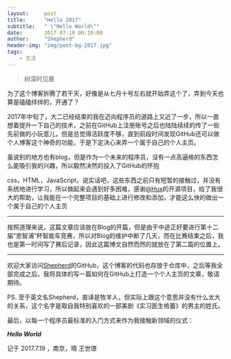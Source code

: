 ```yaml
---
layout:     post
title:      "Hello 2017"
subtitle:   " \"Hello World\""
date:       2017-07-19 00:19:00
author:     "Shepherd"
header-img: "img/post-bg-2017.jpg"
tags:
    - 生活
---
```


> 树深时见鹿


为了这个博客折腾了若干天，好像是从七月十号左右就开始弄这个了，弄到今天也算是磕磕绊绊的，开通了？


2017年中旬了，大二已经结束的我在迈向程序员的道路上又近了一步，所以一直想着提升一下自己的技术，之前在GitHub上注册账号之后也陆陆续续的传了一些先前做的小玩意儿，但是总觉得活跃度不够，直到前段时间发现GitHub还可以做个人博客这个神奇的功能，于是下定决心来弄一个属于自己的个人主页。


虽说别的地方也有blog，但是作为一个未来的程序员，没有一点高逼格的东西怎么能吸引我的兴趣，所以毅然决然的投入了GitHub的怀抱

css，HTML，JavaScript，说实话吧，这些东西之前只有短暂的接触过，并没有系统地进行学习，所以做起来会遇到好多困难，感谢[@Hux](https://github.com/Huxpro/)的开源项目，给了我很大的帮助，让我能在一个完整项目的基础上进行修改和添加，才能这么快的做出一个属于自己的个人主页



---

按照道理来说，这篇文章应该放在Blog的开篇，但是由于中途正好要进行第十二届“恩智浦”杯智能车竞赛，所以对Blog的维护中断了几天，而在比赛结束之后，我也是第一时间写了赛后记录，因此这篇博文自然而然的就放在了第二篇的位置上。


---

欢迎大家访问[Shepherd](https://github.com/distan)的GitHub，这个博客的代码也存放于仓库中，之后等我全部完成之后，我将具体的写一篇如何在GitHub上打造一个个人主页的文章，敬请期待。

PS. 至于英文名Shepherd，直译是牧羊人，但实际上跟这个意思并没有什么太大的关系，这个名字是取自我特别喜欢的一部美剧《实习医生格蕾》的男主的姓氏。


最后，以每一个程序员最标准的入门方式来作为我接触新领域的仪式：

***Hello World***

记于 2017.7.19 ，南京，晴
王世璟


